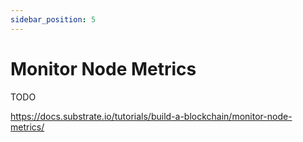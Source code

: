 ```yaml
---
sidebar_position: 5
---
```


# Monitor Node Metrics

TODO

https://docs.substrate.io/tutorials/build-a-blockchain/monitor-node-metrics/

